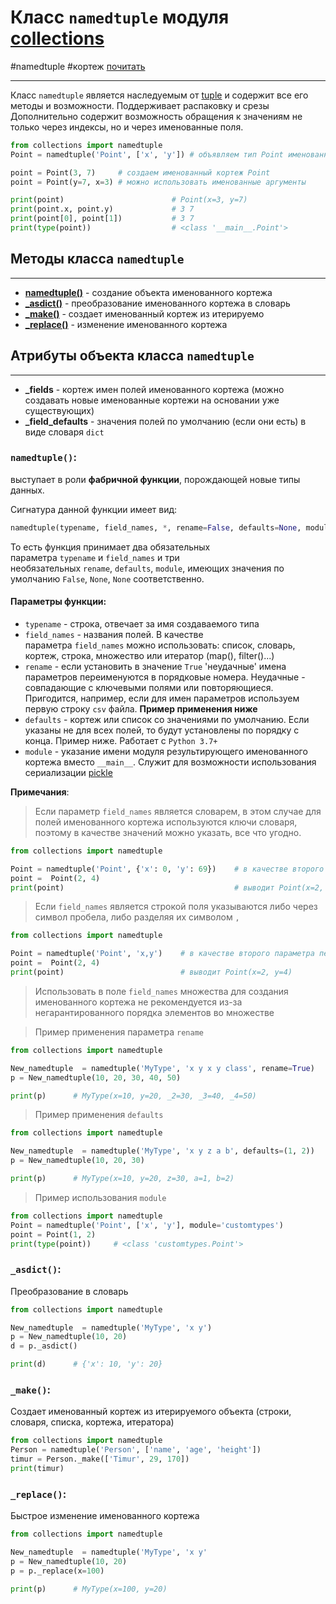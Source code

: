 # Класс `namedtuple` модуля [collections](_collections%20-%20модуль.md)
#namedtuple #кортеж  [почитать](https://antonz.ru/namedtuple/)
***
Класс `namedtuple` является наследуемым от  [tuple](../../../Встроенные%20возможности%20Python/tuple/_tuple%20-%20тип%20данных.md) и содержит все его методы и возможности. Поддерживает распаковку и срезы
Дополнительно содержит возможность обращения к значениям не только через индексы, но и через именованные поля.

```python
from collections import namedtuple 
Point = namedtuple('Point', ['x', 'y']) # объявляем тип Point именованного кортежа 

point = Point(3, 7)     # создаем именованный кортеж Point 
point = Point(y=7, x=3) # можно использовать именованные аргументы

print(point)                        # Point(x=3, y=7)
print(point.x, point.y)             # 3 7
print(point[0], point[1])           # 3 7
print(type(point))                  # <class '__main__.Point'>
```

## Методы класса `namedtuple`
***
- **[namedtuple()](#namedtuple)** - создание объекта именованного кортежа
- **[\_asdict()](#_asdict)** - преобразование именованного кортежа в словарь
- **[\_make()](#_make)** - создает именованный кортеж из итерируемо
- **[\_replace()](#_replace)** - изменение именованного кортежа

## Атрибуты объекта класса `namedtuple`
- - -
- **\_fields** - кортеж имен полей именованного кортежа (можно создавать новые именованные кортежи на основании уже существующих)
- **\_field_defaults** - значения полей по умолчанию (если они есть) в виде словаря `dict`


### `namedtuple()`: 
выступает в роли **фабричной функции**, порождающей новые типы данных.

Сигнатура данной функции имеет вид: 

```python
namedtuple(typename, field_names, *, rename=False, defaults=None, module=None)
```

То есть функция принимает два обязательных параметра `typename` и `field_names` и три необязательных `rename`, `defaults`, `module`, имеющих значения по умолчанию `False`, `None`, `None` соответственно.
#### Параметры функции:
- `typename` - строка, отвечает за имя создаваемого типа
- `field_names` - названия полей. В качестве параметра `field_names` можно использовать: список, словарь, кортеж, строка, множество или итератор (map(), filter()...)
- `rename` - если установить в значение `True` 'неудачные' имена параметров переименуются в порядковые номера. Неудачные - совпадающие с ключевыми полями или повторяющиеся. Пригодится, например, если для имен параметров используем первую строку `csv` файла. **Пример применения ниже**
- `defaults` - кортеж или список со значениями по умолчанию. Если указаны не для всех полей, то будут установлены по порядку с конца. Пример ниже. Работает с `Python 3.7+`
- `module` - указание имени модуля результирующего именованного кортежа вместо `__main__`. Служит для возможности использования сериализации [pickle](../pickle/_pickle%20-%20модуль.md)

**Примечания**:	
>Если параметр `field_names` является словарем, в этом случае для полей именованного кортежа используются ключи словаря, поэтому в качестве значений можно указать, все что угодно.

```python
from collections import namedtuple

Point = namedtuple('Point', {'x': 0, 'y': 69})    # в качестве второго параметра передаем словарь
point =  Point(2, 4)
print(point)                                      # выводит Point(x=2, y=4)
```

>Если `field_names` является строкой поля указываются либо через символ пробела, либо разделяя их символом `,`

```python
from collections import namedtuple

Point = namedtuple('Point', 'x,y')    # в качестве второго параметра передаем строку
point =  Point(2, 4)
print(point)                          # выводит Point(x=2, y=4)
```

>Использовать в поле `field_names` множества для создания именованного кортежа не рекомендуется из-за негарантированного порядка элементов во множестве

>Пример применения параметра `rename`

```python
from collections import namedtuple

New_namedtuple  = namedtuple('MyType', 'x y x y class', rename=True)
p = New_namedtuple(10, 20, 30, 40, 50)

print(p)      # MyType(x=10, y=20, _2=30, _3=40, _4=50)
```

>Пример применения `defaults`

 ```python
from collections import namedtuple

New_namedtuple  = namedtuple('MyType', 'x y z a b', defaults=(1, 2))
p = New_namedtuple(10, 20, 30)

print(p)      # MyType(x=10, y=20, z=30, a=1, b=2)

```

>Пример использования `module`

```python
from collections import namedtuple 
Point = namedtuple('Point', ['x', 'y'], module='customtypes') 
point = Point(1, 2) 
print(type(point))     # <class 'customtypes.Point'>
```

### `_asdict()`:
Преобразование в словарь
```python
from collections import namedtuple

New_namedtuple  = namedtuple('MyType', 'x y')
p = New_namedtuple(10, 20)
d = p._asdict()

print(d)      # {'x': 10, 'y': 20}
```

### `_make()`:
Создает именованный кортеж из итерируемого объекта (строки, словаря, списка, кортежа, итератора)
```python
from collections import namedtuple 
Person = namedtuple('Person', ['name', 'age', 'height']) 
timur = Person._make(['Timur', 29, 170]) 
print(timur)
```

### `_replace()`:
Быстрое изменение именованного кортежа
```python
from collections import namedtuple

New_namedtuple  = namedtuple('MyType', 'x y'
p = New_namedtuple(10, 20)
p = p._replace(x=100)

print(p)      # MyType(x=100, y=20)
```

